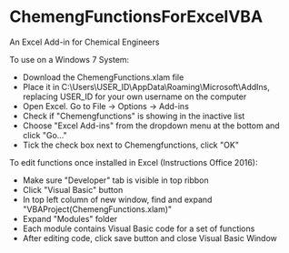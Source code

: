 # ChemengFunctionsForExcelVBA
An Excel Add-in for Chemical Engineers

To use on a Windows 7 System:
* Download the ChemengFunctions.xlam file
* Place it in C:\Users\USER_ID\AppData\Roaming\Microsoft\AddIns, replacing USER_ID for your own username on the computer
* Open Excel. Go to File -> Options -> Add-ins 
* Check if "Chemengfunctions" is showing in the inactive list
* Choose "Excel Add-ins" from the dropdown menu at the bottom and click "Go..."
* Tick the check box next to Chemengfunctions, click "OK"

To edit functions once installed in Excel (Instructions Office 2016):
* Make sure "Developer" tab is visible in top ribbon
* Click "Visual Basic" button
* In top left column of new window, find and expand "VBAProject(ChemengFunctions.xlam)"
* Expand "Modules" folder
* Each module contains Visual Basic code for a set of functions
* After editing code, click save button and close Visual Basic Window

